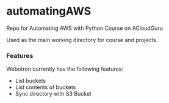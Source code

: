 # automatingAWS
Repo for Automating AWS with Python Course on ACloudGuru

Used as the main working directory for course and projects.

### Features

Webotron currently has the following features:

- List buckets
- List contents of buckets
- Sync directory with S3 Bucket
